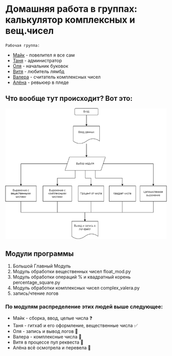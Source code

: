 # Домашняя работа в группах: калькулятор комплексных и вещ.чисел

`Рабочая группа:`
* [Майк](https://github.com/unnamemik) - повелител я все сам
* [Таня](https://github.com/SoleaT) - администратор
* [Оля](https://github.com/OlgaLob) - начальник буковок
* [Витя](https://github.com/RemoveFire) - любитель лямбд
* [Валера](https://github.com/ValeriyMakushev) - считатель комплексных чисел
* [Алёна](https://github.com/AlyonaTru) - ревьюер в пледе

## Что вообще тут происходит? Вот это:
![ну такой уж алгоритм](alg.png)

## Модули программы
1. Большой Главный Модуль
2. Модуль обработки вещественных чисел float_mod.py
3. Модуль обработки операций % и квадратный корень percentage_square.py
4. Модуль обработки комплексных чисел complex_valera.py
6. запись/чтение логов

### По модулям распределение этих людей выше следующее:
* Майк - сборка, ввод, целые числа ❓
* Таня - гитхаб и его оформление, вещественные числа  ✅
* Оля - запись и вывод логов 🚫
* Валера - комплексные числа 🚫
* Витя в процессе пул реквеста 🚫
* Алёна всё осмотрела и перевела 🚫


